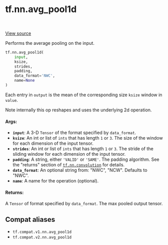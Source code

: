 <div itemscope itemtype="http://developers.google.com/ReferenceObject">
<meta itemprop="name" content="tf.nn.avg_pool1d" />
<meta itemprop="path" content="Stable" />
</div>

# tf.nn.avg_pool1d

<!-- Insert buttons and diff -->

<table class="tfo-notebook-buttons tfo-api" align="left">
</table>

<a target="_blank" href="/code/stable/tensorflow/python/ops/nn_ops.py">View source</a>



Performs the average pooling on the input.

``` python
tf.nn.avg_pool1d(
    input,
    ksize,
    strides,
    padding,
    data_format='NWC',
    name=None
)
```



<!-- Placeholder for "Used in" -->

Each entry in `output` is the mean of the corresponding size `ksize`
window in `value`.

Note internally this op reshapes and uses the underlying 2d operation.

#### Args:


* <b>`input`</b>: A 3-D `Tensor` of the format specified by `data_format`.
* <b>`ksize`</b>: An int or list of `ints` that has length `1` or `3`. The size of the
  window for each dimension of the input tensor.
* <b>`strides`</b>: An int or list of `ints` that has length `1` or `3`. The stride of
  the sliding window for each dimension of the input tensor.
* <b>`padding`</b>: A string, either `'VALID'` or `'SAME'`. The padding algorithm. See
  the "returns" section of <a href="../../tf/nn/convolution.md"><code>tf.nn.convolution</code></a> for details.
* <b>`data_format`</b>: An optional string from: "NWC", "NCW". Defaults to "NWC".
* <b>`name`</b>: A name for the operation (optional).


#### Returns:

A `Tensor` of format specified by `data_format`.
The max pooled output tensor.


## Compat aliases

* `tf.compat.v1.nn.avg_pool1d`
* `tf.compat.v2.nn.avg_pool1d`

